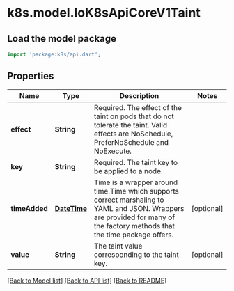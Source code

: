 # k8s.model.IoK8sApiCoreV1Taint

## Load the model package
```dart
import 'package:k8s/api.dart';
```

## Properties
Name | Type | Description | Notes
------------ | ------------- | ------------- | -------------
**effect** | **String** | Required. The effect of the taint on pods that do not tolerate the taint. Valid effects are NoSchedule, PreferNoSchedule and NoExecute.   | 
**key** | **String** | Required. The taint key to be applied to a node. | 
**timeAdded** | [**DateTime**](DateTime.md) | Time is a wrapper around time.Time which supports correct marshaling to YAML and JSON.  Wrappers are provided for many of the factory methods that the time package offers. | [optional] 
**value** | **String** | The taint value corresponding to the taint key. | [optional] 

[[Back to Model list]](../README.md#documentation-for-models) [[Back to API list]](../README.md#documentation-for-api-endpoints) [[Back to README]](../README.md)


